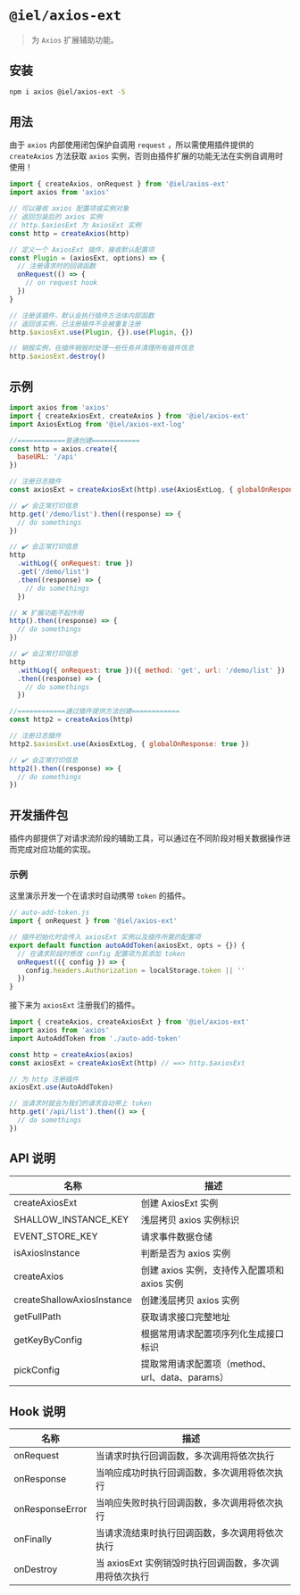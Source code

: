# `@iel/axios-ext`

> 为 `Axios` 扩展辅助功能。

## 安装

```bash
npm i axios @iel/axios-ext -S
```

## 用法

由于 `axios` 内部使用闭包保护自调用 `request` ，所以需使用插件提供的 `createAxios` 方法获取 `axios` 实例，否则由插件扩展的功能无法在实例自调用时使用！

```js
import { createAxios, onRequest } from '@iel/axios-ext'
import axios from 'axios'

// 可以接收 axios 配置项或实例对象
// 返回包装后的 axios 实例
// http.$axiosExt 为 AxiosExt 实例
const http = createAxios(http)

// 定义一个 AxiosExt 插件，接收默认配置项
const Plugin = (axiosExt, options) => {
  // 注册请求时的回调函数
  onRequest(() => {
    // on request hook
  })
}

// 注册该插件，默认会执行插件方法体内部函数
// 返回该实例，已注册插件不会被重复注册
http.$axiosExt.use(Plugin, {}).use(Plugin, {})

// 销毁实例，在插件销毁时处理一些任务并清理所有插件信息
http.$axiosExt.destroy()
```

## 示例

```js
import axios from 'axios'
import { createAxiosExt, createAxios } from '@iel/axios-ext'
import AxiosExtLog from '@iel/axios-ext-log'

//============普通创建============
const http = axios.create({
  baseURL: '/api'
})

// 注册日志插件
const axiosExt = createAxiosExt(http).use(AxiosExtLog, { globalOnResponse: true })

// ✔️ 会正常打印信息
http.get('/demo/list').then((response) => {
  // do somethings
})

// ✔️ 会正常打印信息
http
  .withLog({ onRequest: true })
  .get('/demo/list')
  .then((response) => {
    // do somethings
  })

// ❌ 扩展功能不起作用
http().then((response) => {
  // do somethings
})

// ✔️ 会正常打印信息
http
  .withLog({ onRequest: true })({ method: 'get', url: '/demo/list' })
  .then((response) => {
    // do somethings
  })

//============通过插件提供方法创建============
const http2 = createAxios(http)

// 注册日志插件
http2.$axiosExt.use(AxiosExtLog, { globalOnResponse: true })

// ✔️ 会正常打印信息
http2().then((response) => {
  // do somethings
})
```

## 开发插件包

插件内部提供了对请求流阶段的辅助工具，可以通过在不同阶段对相关数据操作进而完成对应功能的实现。

### 示例

这里演示开发一个在请求时自动携带 `token` 的插件。

```js
// auto-add-token.js
import { onRequest } from '@iel/axios-ext'

// 插件初始化时会传入 axiosExt 实例以及插件所需的配置项
export default function autoAddToken(axiosExt, opts = {}) {
  // 在请求阶段时修改 config 配置项为其添加 token
  onRequest(({ config }) => {
    config.headers.Authorization = localStorage.token || ''
  })
}
```

接下来为 `axiosExt` 注册我们的插件。

```js
import { createAxios, createAxiosExt } from '@iel/axios-ext'
import axios from 'axios'
import AutoAddToken from './auto-add-token'

const http = createAxios(axios)
const axiosExt = createAxiosExt(http) // ==> http.$axiosExt

// 为 http 注册插件
axiosExt.use(AutoAddToken)

// 当请求时就会为我们的请求自动带上 token
http.get('/api/list').then(() => {
  // do somethings
})
```

## API 说明

| 名称                       | 描述                                            |
| -------------------------- | ----------------------------------------------- |
| createAxiosExt             | 创建 AxiosExt 实例                              |
| SHALLOW_INSTANCE_KEY       | 浅层拷贝 axios 实例标识                         |
| EVENT_STORE_KEY            | 请求事件数据仓储                                |
| isAxiosInstance            | 判断是否为 axios 实例                           |
| createAxios                | 创建 axios 实例，支持传入配置项和 axios 实例    |
| createShallowAxiosInstance | 创建浅层拷贝 axios 实例                         |
| getFullPath                | 获取请求接口完整地址                            |
| getKeyByConfig             | 根据常用请求配置项序列化生成接口标识            |
| pickConfig                 | 提取常用请求配置项（method、url、data、params） |

## Hook 说明

| 名称            | 描述                                                   |
| --------------- | ------------------------------------------------------ |
| onRequest       | 当请求时执行回调函数，多次调用将依次执行               |
| onResponse      | 当响应成功时执行回调函数，多次调用将依次执行           |
| onResponseError | 当响应失败时执行回调函数，多次调用将依次执行           |
| onFinally       | 当请求流结束时执行回调函数，多次调用将依次执行         |
| onDestroy       | 当 axiosExt 实例销毁时执行回调函数，多次调用将依次执行 |
